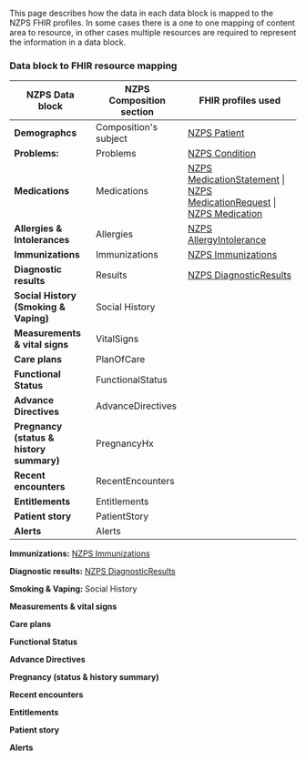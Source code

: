 
This page describes how the data in each data block is mapped to the NZPS FHIR profiles. In some cases there is a one to one mapping of content area to resource, in other cases multiple resources are required to represent the information in a data block. 

### Data block to FHIR resource mapping


| **NZPS Data block**  |  **NZPS Composition section**  |  **FHIR profiles used**  |
| ----------  |  -------------------- |    -----------  |
| **Demographcs** |  Composition's subject  |   [NZPS Patient](StructureDefinition-nzps-patient.html)   |
|  **Problems:**  |  Problems    | [NZPS Condition](StructureDefinition-nzps-condition.html)      |
| **Medications** | Medications |   [NZPS MedicationStatement](StructureDefinition-nzps-medicationstatement.html) \| [NZPS MedicationRequest](StructureDefinition-nzps-medicationrequest.html) \| [NZPS Medication](StructureDefinition-nzps-medication.html)  |
| **Allergies & Intolerances** | Allergies  |   [NZPS AllergyIntolerance](StructureDefinition-nzps-allergyintolerance.html)  |
| **Immunizations**  | Immunizations   |  [NZPS Immunizations](StructureDefinition-nzps-immunization.html) |
|  **Diagnostic results**  |  Results  |  [NZPS DiagnosticResults](StructureDefinition-nzps-diagnostic-report.html) |
|  **Social History (Smoking & Vaping)** |  Social History   |   |
| **Measurements & vital signs**    |  VitalSigns  |   |
|  **Care plans**  |  PlanOfCare  |   |
|  **Functional Status**   |  FunctionalStatus  |   |
|  **Advance Directives**  |  AdvanceDirectives  |   |
|  **Pregnancy (status & history summary)**  | PregnancyHx   |   |
|  **Recent encounters**  |  RecentEncounters  |   |
|  **Entitlements**  |  Entitlements  |   |
|  **Patient story**  |  PatientStory  |   |
| **Alerts**   |  Alerts  |   |


**Immunizations:**  [NZPS Immunizations](StructureDefinition-nzps-immunization.html)  

**Diagnostic results:**   [NZPS DiagnosticResults](StructureDefinition-nzps-diagnostic-report.html)    

**Smoking & Vaping:**  Social History   

**Measurements & vital signs**   

**Care plans** 

**Functional Status**  

**Advance Directives** 

**Pregnancy (status & history summary)**  

**Recent encounters**  

**Entitlements** 

**Patient story** 

**Alerts** 